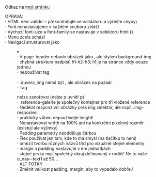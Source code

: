 Odkaz na [moji stránku](https://pslib-cz.github.io/2022-p2b-web-hm-building-heckopatrik05)

OPRAVA:\
· HTML není validní – překontrolujte ve validátoru a vyřešte chyby\   
· Font nenastavujeme v každém souboru zvlášť\
· Výchozí font-size a font-family se nastavuje v selektoru html {}\
· Menu zcela schází\
· Navigaci strukturovat jako <nav><menu><li><a>\
· V page-header nebude obrázek jako <img>, ale stylem background-img\
· chybná struktura nadpisů h1-h2-h3; h1 je na stránce vždy pouze jednou\
· nepoužívat tag <br>\
· .duvera_img nemá být <img>, ale obrázek na pozadí\
· Tag <p> nelze zanořovat (nelze p uvnitř p)\
· .reference-galerie je společný kontejner pro tři vložené reference\
· Nedělat responzivní obrázky přes img selektor, ale např. .img-resposive\
· prakticky vůbec nepoužívejte height!\
· Nenastavovat width na 100% ani na konkrétní pixelový rozměr (existují ale výjimky)\
· Padding parametry neodděluje čárkou\
· Flex používat jen tam, kde to má smysl (na tlačítku to není)\
· omezit tvorbu různých názvů tříd pro vizuálně stejné elementy\
· margin a padding nastavujte v em jednotkách\
· stejné prvky mají společný okraj definovaný v rodiči! Ne to vaše o_nas--text1 až 50…\
· ALT FOTKY\
· Změnit velikost padding, margin, aby to vypadalo dobře.\
